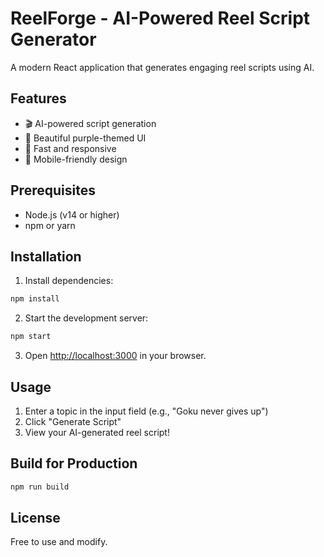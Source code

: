 # ReelForge - AI-Powered Reel Script Generator

A modern React application that generates engaging reel scripts using AI.

## Features

- 🎬 AI-powered script generation
- 💜 Beautiful purple-themed UI
- 🚀 Fast and responsive
- 📱 Mobile-friendly design

## Prerequisites

- Node.js (v14 or higher)
- npm or yarn

## Installation

1. Install dependencies:
```bash
npm install
```

2. Start the development server:
```bash
npm start
```

3. Open [http://localhost:3000](http://localhost:3000) in your browser.

## Usage

1. Enter a topic in the input field (e.g., "Goku never gives up")
2. Click "Generate Script"
3. View your AI-generated reel script!

## Build for Production

```bash
npm run build
```

## License

Free to use and modify.


